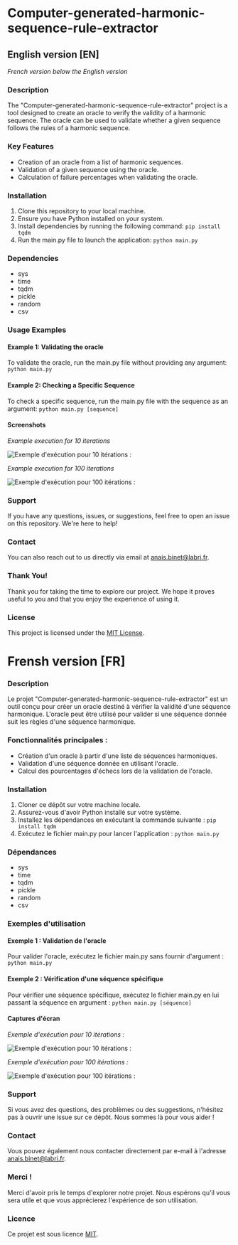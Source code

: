 # Computer-generated-harmonic-sequence-rule-extractor

## English version [EN]
_French version below the English version_

### Description

The "Computer-generated-harmonic-sequence-rule-extractor" project is a tool designed to create an oracle to verify the validity of a harmonic sequence. The oracle can be used to validate whether a given sequence follows the rules of a harmonic sequence.

### Key Features

* Creation of an oracle from a list of harmonic sequences.
* Validation of a given sequence using the oracle.
* Calculation of failure percentages when validating the oracle.

### Installation

1. Clone this repository to your local machine.
2. Ensure you have Python installed on your system.
3. Install dependencies by running the following command: ``pip install tqdm``
4. Run the main.py file to launch the application: ``python main.py``

### Dependencies

* sys
* time
* tqdm
* pickle
* random
* csv

### Usage Examples
#### Example 1: Validating the oracle

To validate the oracle, run the main.py file without providing any argument: ``python main.py``

#### Example 2: Checking a Specific Sequence

To check a specific sequence, run the main.py file with the sequence as an argument: ``python main.py [sequence]``

#### Screenshots

_Example execution for 10 iterations_

![*Exemple d'exécution pour 10 itérations :*](Screenshots/10_iteration.png)

_Example execution for 100 iterations_

![*Exemple d'exécution pour 100 itérations :*](Screenshots/100_iteration.png)

### Support
If you have any questions, issues, or suggestions, feel free to open an issue on this repository. We're here to help!

### Contact
You can also reach out to us directly via email at [anais.binet@labri.fr](anais.binet@labri.fr).

### Thank You!
Thank you for taking the time to explore our project. We hope it proves useful to you and that you enjoy the experience of using it.

### License
This project is licensed under the [MIT License](LICENSE).


# Frensh version [FR]

###  Description
Le projet "Computer-generated-harmonic-sequence-rule-extractor" est un outil conçu pour créer un oracle destiné à vérifier la validité d'une séquence harmonique. L'oracle peut être utilisé pour valider si une séquence donnée suit les règles d'une séquence harmonique.

### Fonctionnalités principales :
* Création d'un oracle à partir d'une liste de séquences harmoniques.
* Validation d'une séquence donnée en utilisant l'oracle.
* Calcul des pourcentages d'échecs lors de la validation de l'oracle.

### Installation
1. Cloner ce dépôt sur votre machine locale.
2. Assurez-vous d'avoir Python installé sur votre système.
3. Installez les dépendances en exécutant la commande suivante : ``pip install tqdm``
4. Exécutez le fichier main.py pour lancer l'application : ``python main.py``

### Dépendances 
* sys
* time
* tqdm
* pickle
* random
* csv

### Exemples d'utilisation
#### Exemple 1 : Validation de l'oracle
Pour valider l'oracle, exécutez le fichier main.py sans fournir d'argument :
``python main.py``

#### Exemple 2 : Vérification d'une séquence spécifique
Pour vérifier une séquence spécifique, exécutez le fichier main.py en lui passant la séquence en argument :
``python main.py [séquence]``

#### **Captures d'écran**

*Exemple d'exécution pour 10 itérations :*

![*Exemple d'exécution pour 10 itérations :*](Screenshots/10_iteration.png)

*Exemple d'exécution pour 100 itérations :*

![*Exemple d'exécution pour 100 itérations :*](Screenshots/100_iteration.png)

### Support
Si vous avez des questions, des problèmes ou des suggestions, n'hésitez pas à ouvrir une issue sur ce dépôt. Nous sommes là pour vous aider !

### Contact
Vous pouvez également nous contacter directement par e-mail à l'adresse [anais.binet@labri.fr](anais.binet@labri.fr).

### Merci !
Merci d'avoir pris le temps d'explorer notre projet. Nous espérons qu'il vous sera utile et que vous apprécierez l'expérience de son utilisation.

### Licence
Ce projet est sous licence [MIT](LICENSE).

